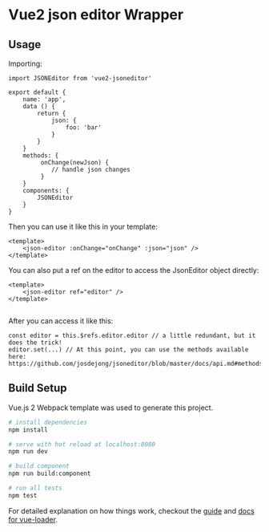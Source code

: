 # Vue2 json editor Wrapper

## Usage

Importing: 

```
import JSONEditor from 'vue2-jsoneditor'

export default {
    name: 'app',
    data () {
        return {
            json: {
                foo: 'bar'
            }
        }
    }
    methods: {
         onChange(newJson) {
            // handle json changes
         }
    }
    components: {
        JSONEditor
    }
}
```

Then you can use it like this in your template:

```
<template>
    <json-editor :onChange="onChange" :json="json" />
</template>
```

You can also put a ref on the editor to access the JsonEditor object directly:

```
<template>
    <json-editor ref="editor" />
</template>
    
```

After you can access it like this:

```
const editor = this.$refs.editor.editor // a little redundant, but it does the trick!
editor.set(...) // At this point, you can use the methods available here: https://github.com/josdejong/jsoneditor/blob/master/docs/api.md#methods

```

## Build Setup

Vue.js 2 Webpack template was used to generate this project.

``` bash
# install dependencies
npm install

# serve with hot reload at localhost:8080
npm run dev

# build component
npm run build:component

# run all tests
npm test
```

For detailed explanation on how things work, checkout the [guide](http://vuejs-templates.github.io/webpack/) and [docs for vue-loader](http://vuejs.github.io/vue-loader).
